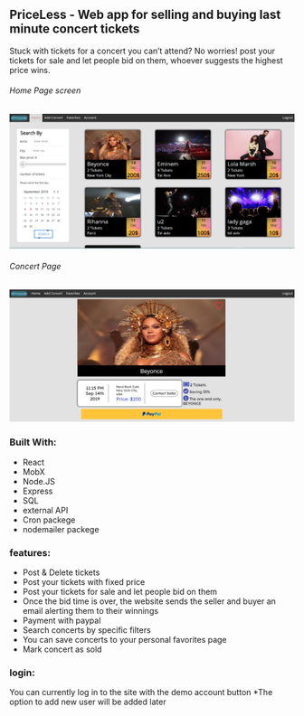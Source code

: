 
## PriceLess - Web app for selling and buying last minute concert tickets

Stuck with tickets for a concert you can’t attend? No worries! post your tickets for sale and let people bid on them, whoever suggests the highest price wins.

###### Home Page screen
![alt text](src/images/homepage.png "Home Page screenshot")
###### Concert Page
![alt text](src/images/concertPage.png "Concert Page screenshot")

### Built With:
- React
- MobX
- Node.JS
- Express
- SQL
- external API
- Cron packege
- nodemailer packege

### features:

- Post & Delete tickets
- Post your tickets with fixed price
- Post your tickets for sale and let people bid on them 
- Once the bid time is over, the website sends the seller and buyer an email alerting them to their winnings
- Payment with paypal
- Search concerts by specific filters
- You can save concerts to your personal favorites page
- Mark concert as sold


### login:

You can currently log in to the site with the demo account button
*The option to add new user will be added later
